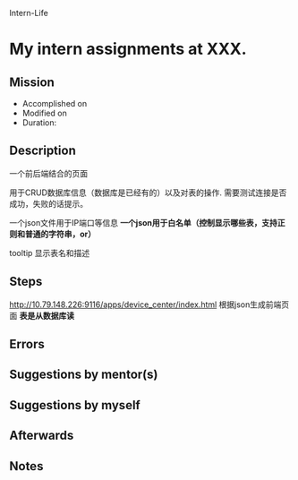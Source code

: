 Intern-Life
# My intern assignments at XXX.

## Mission 
* Accomplished on 
* Modified on 
* Duration: 


## Description
一个前后端结合的页面

用于CRUD数据库信息（数据库是已经有的）以及对表的操作.
需要测试连接是否成功，失败的话提示。

一个json文件用于IP端口等信息
**一个json用于白名单（控制显示哪些表，支持正则和普通的字符串，or）**

tooltip 显示表名和描述

## Steps
http://10.79.148.226:9116/apps/device_center/index.html
根据json生成前端页面
**表是从数据库读**

## Errors


## Suggestions by mentor(s)

## Suggestions by myself


## Afterwards

## Notes
